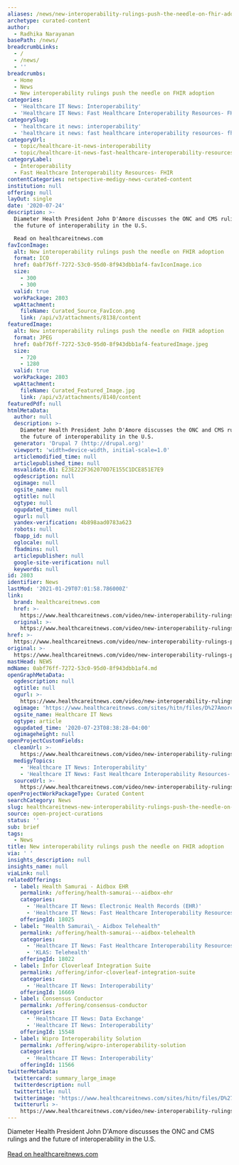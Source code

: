 ```yaml
---
aliases: /news/new-interoperability-rulings-push-the-needle-on-fhir-adoption
archetype: curated-content
author:
  - Radhika Narayanan
basePath: /news/
breadcrumbLinks:
  - /
  - /news/
  - ''
breadcrumbs:
  - Home
  - News
  - New interoperability rulings push the needle on FHIR adoption
categories:
  - 'Healthcare IT News: Interoperability'
  - 'Healthcare IT News: Fast Healthcare Interoperability Resources- FHIR'
categorySlug:
  - 'healthcare it news: interoperability'
  - 'healthcare it news: fast healthcare interoperability resources- fhir'
categoryUrl:
  - topic/healthcare-it-news-interoperability
  - topic/healthcare-it-news-fast-healthcare-interoperability-resources--fhir
categoryLabel:
  - Interoperability
  - Fast Healthcare Interoperability Resources- FHIR
contentCategories: netspective-medigy-news-curated-content
institution: null
offering: null
layOut: single
date: '2020-07-24'
description: >-
  Diameter Health President John D'Amore discusses the ONC and CMS rulings and
  the future of interoperability in the U.S.

  Read on healthcareitnews.com
favIconImage:
  alt: New interoperability rulings push the needle on FHIR adoption
  format: ICO
  href: 0abf76ff-7272-53c0-95d0-8f943dbb1af4-favIconImage.ico
  size:
    - 300
    - 300
  valid: true
  workPackage: 2803
  wpAttachment:
    fileName: Curated_Source_FavIcon.png
    link: /api/v3/attachments/8138/content
featuredImage:
  alt: New interoperability rulings push the needle on FHIR adoption
  format: JPEG
  href: 0abf76ff-7272-53c0-95d0-8f943dbb1af4-featuredImage.jpeg
  size:
    - 720
    - 1280
  valid: true
  workPackage: 2803
  wpAttachment:
    fileName: Curated_Featured_Image.jpg
    link: /api/v3/attachments/8140/content
featuredPdf: null
htmlMetaData:
  author: null
  description: >-
    Diameter Health President John D'Amore discusses the ONC and CMS rulings and
    the future of interoperability in the U.S.
  generator: 'Drupal 7 (http://drupal.org)'
  viewport: 'width=device-width, initial-scale=1.0'
  articlemodified_time: null
  articlepublished_time: null
  msvalidate.01: E23E222F362070D7E155C1DCE851E7E9
  ogdescription: null
  ogimage: null
  ogsite_name: null
  ogtitle: null
  ogtype: null
  ogupdated_time: null
  ogurl: null
  yandex-verification: 4b898aad0783a623
  robots: null
  fbapp_id: null
  oglocale: null
  fbadmins: null
  articlepublisher: null
  google-site-verification: null
  keywords: null
id: 2803
identifier: News
lastMod: '2021-01-29T07:01:58.786000Z'
link:
  brand: healthcareitnews.com
  href: >-
    https://www.healthcareitnews.com/video/new-interoperability-rulings-push-needle-fhir-adoption
  original: >-
    https://www.healthcareitnews.com/video/new-interoperability-rulings-push-needle-fhir-adoption
href: >-
  https://www.healthcareitnews.com/video/new-interoperability-rulings-push-needle-fhir-adoption
original: >-
  https://www.healthcareitnews.com/video/new-interoperability-rulings-push-needle-fhir-adoption
mastHead: NEWS
mdName: 0abf76ff-7272-53c0-95d0-8f943dbb1af4.md
openGraphMetaData:
  ogdescription: null
  ogtitle: null
  ogurl: >-
    https://www.healthcareitnews.com/video/new-interoperability-rulings-push-needle-fhir-adoption
  ogimage: 'https://www.healthcareitnews.com/sites/hitn/files/D%27Amore.jpg'
  ogsite_name: Healthcare IT News
  ogtype: article
  ogupdated_time: '2020-07-23T08:38:28-04:00'
  ogimageheight: null
openProjectCustomFields:
  cleanUrl: >-
    https://www.healthcareitnews.com/video/new-interoperability-rulings-push-needle-fhir-adoption
  medigyTopics:
    - 'Healthcare IT News: Interoperability'
    - 'Healthcare IT News: Fast Healthcare Interoperability Resources- FHIR'
  sourceUrl: >-
    https://www.healthcareitnews.com/video/new-interoperability-rulings-push-needle-fhir-adoption
openProjectWorkPackageType: Curated Content
searchCategory: News
slug: healthcareitnews-new-interoperability-rulings-push-the-needle-on-fhir-adoption
source: open-project-curations
status: ''
sub: brief
tags:
  - News
title: New interoperability rulings push the needle on FHIR adoption
via: ' '
insights_description: null
insights_name: null
viaLink: null
relatedOfferings:
  - label: Health Samurai - Aidbox EHR
    permalink: /offering/health-samurai---aidbox-ehr
    categories:
      - 'Healthcare IT News: Electronic Health Records (EHR)'
      - 'Healthcare IT News: Fast Healthcare Interoperability Resources- FHIR'
    offeringId: 18025
  - label: "Health Samurai\_- Aidbox Telehealth"
    permalink: /offering/health-samurai---aidbox-telehealth
    categories:
      - 'Healthcare IT News: Fast Healthcare Interoperability Resources- FHIR'
      - 'KLAS: Telehealth'
    offeringId: 18022
  - label: Infor Cloverleaf Integration Suite
    permalink: /offering/infor-cloverleaf-integration-suite
    categories:
      - 'Healthcare IT News: Interoperability'
    offeringId: 16669
  - label: Consensus Conductor
    permalink: /offering/consensus-conductor
    categories:
      - 'Healthcare IT News: Data Exchange'
      - 'Healthcare IT News: Interoperability'
    offeringId: 15548
  - label: Wipro Interoperability Solution
    permalink: /offering/wipro-interoperability-solution
    categories:
      - 'Healthcare IT News: Interoperability'
    offeringId: 11566
twitterMetaData:
  twittercard: summary_large_image
  twitterdescription: null
  twittertitle: null
  twitterimage: 'https://www.healthcareitnews.com/sites/hitn/files/D%27Amore.jpg'
  twitterurl: >-
    https://www.healthcareitnews.com/video/new-interoperability-rulings-push-needle-fhir-adoption
---
```

Diameter Health President John D'Amore discusses the ONC and CMS rulings and the future of interoperability in the U.S.
<br><br><a target="_blank" href=https://www.healthcareitnews.com/video/new-interoperability-rulings-push-needle-fhir-adoption>Read on healthcareitnews.com</a>